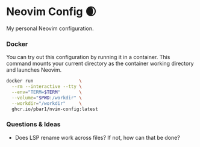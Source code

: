 # Neovim Config :waxing_crescent_moon:

My personal Neovim configuration.

### Docker

You can try out this configuration by running it in a container. This command
mounts your current directory as the container working directory and launches
Neovim.

```sh
docker run                 \
  --rm --interactive --tty \
  --env="TERM=$TERM"       \
  --volume="$PWD:/workdir" \
  --workdir="/workdir"     \
  ghcr.io/pbar1/nvim-config:latest
```

### Questions & Ideas
- Does LSP rename work across files? If not, how can that be done?
